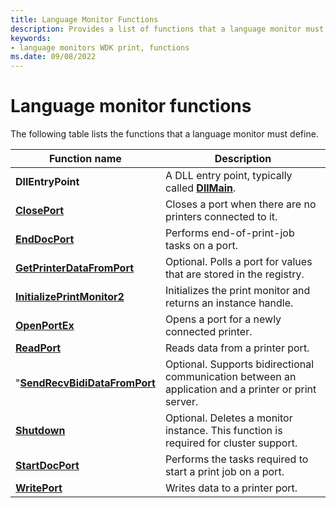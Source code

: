 ```yaml
---
title: Language Monitor Functions
description: Provides a list of functions that a language monitor must define.
keywords:
- language monitors WDK print, functions
ms.date: 09/08/2022
---
```


# Language monitor functions

The following table lists the functions that a language monitor must define.

| Function name | Description |
|--|--|
| **DllEntryPoint** | A DLL entry point, typically called [**DllMain**](/windows/win32/dlls/dllmain). |
| [**ClosePort**](/windows-hardware/drivers/ddi/winsplp/nf-winsplp-closeport) | Closes a port when there are no printers connected to it. |
| [**EndDocPort**](/previous-versions/ff548742(v=vs.85)) | Performs end-of-print-job tasks on a port. |
| [**GetPrinterDataFromPort**](/previous-versions/ff550506(v=vs.85)) | Optional. Polls a port for values that are stored in the registry. |
| [**InitializePrintMonitor2**](/windows-hardware/drivers/ddi/winsplp/nf-winsplp-initializeprintmonitor2) | Initializes the print monitor and returns an instance handle. |
| [**OpenPortEx**](/previous-versions/ff559596(v=vs.85)) | Opens a port for a newly connected printer. |
| [**ReadPort**](/windows-hardware/drivers/ddi/winsplp/nf-winsplp-readport) | Reads data from a printer port. |
| "[**SendRecvBidiDataFromPort**](/previous-versions/ff562071(v=vs.85)) | Optional. Supports bidirectional communication between an application and a printer or print server. |
| [**Shutdown**](/previous-versions/ff562646(v=vs.85)) | Optional. Deletes a monitor instance. This function is required for cluster support. |
| [**StartDocPort**](/previous-versions/ff562710(v=vs.85)) | Performs the tasks required to start a print job on a port. |
| [**WritePort**](/windows-hardware/drivers/ddi/winsplp/nf-winsplp-writeport) | Writes data to a printer port. |

